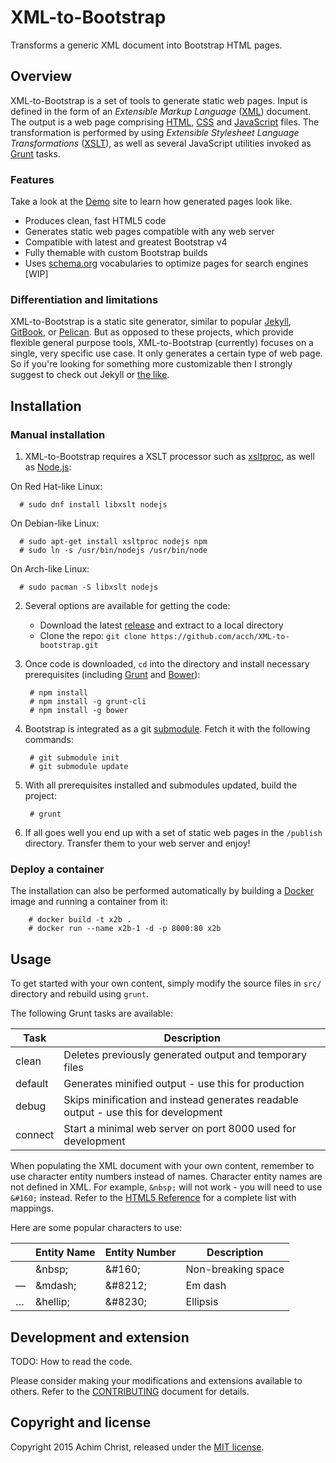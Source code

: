 # XML-to-Bootstrap

Transforms a generic XML document into Bootstrap HTML pages.

## Overview

XML-to-Bootstrap is a set of tools to generate static web pages.
Input is defined in the form of an *Extensible Markup Language* ([XML](https://en.wikipedia.org/wiki/XML)) document.
The output is a web page comprising [HTML](https://en.wikipedia.org/wiki/HTML), [CSS](https://en.wikipedia.org/wiki/Cascading_Style_Sheets) and [JavaScript](https://en.wikipedia.org/wiki/JavaScript) files. The transformation is performed by using *Extensible Stylesheet Language Transformations* ([XSLT](https://en.wikipedia.org/wiki/XSLT)), as well as several JavaScript utilities invoked as [Grunt](https://gruntjs.com/) tasks.

### Features

Take a look at the [Demo](https://acch.github.io/XML-to-bootstrap/) site to learn how generated pages look like.

- Produces clean, fast HTML5 code
- Generates static web pages compatible with any web server
- Compatible with latest and greatest Bootstrap v4
- Fully themable with custom Bootstrap builds
- Uses [schema.org](https://schema.org) vocabularies to optimize pages for search engines [WIP]

### Differentiation and limitations

XML-to-Bootstrap is a static site generator, similar to popular [Jekyll](https://jekyllrb.com/), [GitBook](https://www.gitbook.com/), or [Pelican](http://blog.getpelican.com/). But as opposed to these projects, which provide flexible general purpose tools, XML-to-Bootstrap (currently) focuses on a single, very specific use case. It only generates a certain type of web page. So if you're looking for something more customizable then I strongly suggest to check out Jekyll or [the like](https://www.staticgen.com/).

## Installation

### Manual installation

1. XML-to-Bootstrap requires a XSLT processor such as [xsltproc](http://xmlsoft.org/XSLT/xsltproc2.html), as well as [Node.js](https://www.nodejs.org/):

  On Red Hat-like Linux:

      # sudo dnf install libxslt nodejs

  On Debian-like Linux:

      # sudo apt-get install xsltproc nodejs npm
      # sudo ln -s /usr/bin/nodejs /usr/bin/node

  On Arch-like Linux:

      # sudo pacman -S libxslt nodejs

2. Several options are available for getting the code:

   - Download the latest [release](https://github.com/acch/XML-to-bootstrap/releases/latest) and extract to a local directory
   - Clone the repo: `git clone https://github.com/acch/XML-to-bootstrap.git`

3. Once code is downloaded, `cd` into the directory and install necessary prerequisites (including [Grunt](https://gruntjs.com/) and [Bower](https://bower.io/)):

        # npm install
        # npm install -g grunt-cli
        # npm install -g bower

4. Bootstrap is integrated as a git [submodule](https://git-scm.com/docs/git-submodule). Fetch it with the following commands:

        # git submodule init
        # git submodule update

5. With all prerequisites installed and submodules updated, build the project:

        # grunt

6. If all goes well you end up with a set of static web pages in the `/publish` directory. Transfer them to your web server and enjoy!

### Deploy a container

The installation can also be performed automatically by building a [Docker](https://www.docker.com/) image and running a container from it:

        # docker build -t x2b .
        # docker run --name x2b-1 -d -p 8000:80 x2b

## Usage

To get started with your own content, simply modify the source files in `src/` directory and rebuild using `grunt`.

The following Grunt tasks are available:

Task | Description
--- | ---
clean | Deletes previously generated output and temporary files
default | Generates minified output - use this for production
debug | Skips minification and instead generates readable output - use this for development
connect | Start a minimal web server on port 8000 used for development

When populating the XML document with your own content, remember to use character entity numbers instead of names. Character entity names are not defined in XML. For example, `&nbsp;` will not work - you will need to use `&#160;` instead. Refer to the [HTML5 Reference](https://dev.w3.org/html5/html-author/charref) for a complete list with mappings.

Here are some popular characters to use:

&#160; | Entity Name | Entity Number | Description
--- | --- | --- | ---
&#160; | &amp;nbsp; | &amp;#160; | Non-breaking space
&#8212; | &amp;mdash; | &amp;#8212; | Em dash
&#8230; | &amp;hellip; | &amp;#8230; | Ellipsis

## Development and extension

TODO: How to read the code.

Please consider making your modifications and extensions available to others. Refer to the [CONTRIBUTING](CONTRIBUTING.md) document for details.

## Copyright and license

Copyright 2015 Achim Christ, released under the [MIT license](LICENSE).
